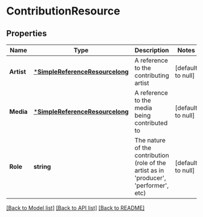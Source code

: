 # ContributionResource

## Properties
Name | Type | Description | Notes
------------ | ------------- | ------------- | -------------
**Artist** | [***SimpleReferenceResourcelong**](SimpleReferenceResource«long».md) | A reference to the contributing artist | [default to null]
**Media** | [***SimpleReferenceResourcelong**](SimpleReferenceResource«long».md) | A reference to the media being contributed to | [default to null]
**Role** | **string** | The nature of the contribution (role of the artist as in &#39;producer&#39;, &#39;performer&#39;, etc) | [default to null]

[[Back to Model list]](../README.md#documentation-for-models) [[Back to API list]](../README.md#documentation-for-api-endpoints) [[Back to README]](../README.md)


